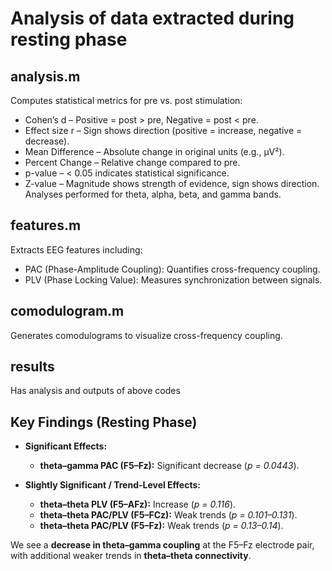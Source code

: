 # Analysis of data extracted during resting phase 
## analysis.m
Computes statistical metrics for pre vs. post stimulation:
- Cohen’s d – Positive = post > pre, Negative = post < pre.
- Effect size r – Sign shows direction (positive = increase, negative = decrease).
- Mean Difference – Absolute change in original units (e.g., µV²).
- Percent Change – Relative change compared to pre.
- p-value – < 0.05 indicates statistical significance.
- Z-value – Magnitude shows strength of evidence, sign shows direction.
Analyses performed for theta, alpha, beta, and gamma bands.
## features.m
Extracts EEG features including:
- PAC (Phase-Amplitude Coupling): Quantifies cross-frequency coupling.
- PLV (Phase Locking Value): Measures synchronization between signals.
## comodulogram.m
Generates comodulograms to visualize cross-frequency coupling.
## results
Has analysis and outputs of above codes

## Key Findings (Resting Phase)  

- **Significant Effects:**  
  - **theta–gamma PAC (F5–Fz):** Significant decrease (*p = 0.0443*).  

- **Slightly Significant / Trend-Level Effects:**  
  - **theta–theta PLV (F5–AFz):** Increase (*p = 0.116*).  
  - **theta–theta PAC/PLV (F5–FCz):** Weak trends (*p = 0.101–0.131*).  
  - **theta–theta PAC/PLV (F5–Fz):** Weak trends (*p = 0.13–0.14*).  

We see a **decrease in theta–gamma coupling** at the F5–Fz electrode pair, with additional weaker trends in **theta–theta connectivity**. 

